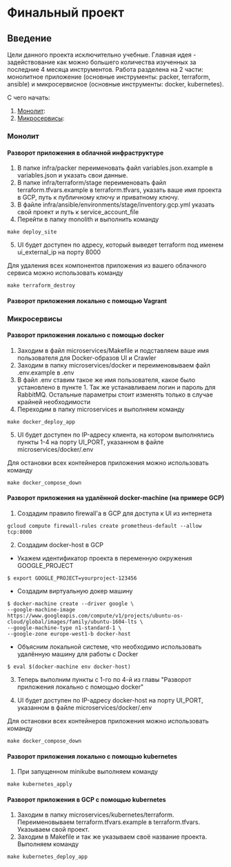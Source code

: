 # Финальный проект

## Введение

Цели данного проекта исключительно учебные. Главная идея - задействование как можно большего количества изученных за последние 4 месяца инструментов. Работа разделена на 2 части: монолитное приложение (основные инструменты: packer, terraform, ansible) и микросервисное (основные инструменты: docker, kubernetes).

С чего начать:

1. [Монолит](https://github.com/finrerty/finalproject#%D0%BC%D0%BE%D0%BD%D0%BE%D0%BB%D0%B8%D1%82):
2. [Микросервисы](https://github.com/finrerty/finalproject#%D0%BC%D0%B8%D0%BA%D1%80%D0%BE%D1%81%D0%B5%D1%80%D0%B2%D0%B8%D1%81%D1%8B):


### Монолит

#### Разворот приложения в облачной инфраструктуре
1. В папке infra/packer переименовать файл variables.json.example в variables.json и указать свои данные.
2. В папке infra/terraform/stage переименовать файл terraform.tfvars.example в terraform.tfvars, указать ваше имя проекта в GCP, путь к публичному ключу и приватному ключу.
3. В файле infra/ansible/environments/stage/inventory.gcp.yml указать свой проект и путь к service_account_file
4. Перейти в папку monolith и выполнить команду
```
make deploy_site
```
5. UI будет доступен по адресу, который выведет terraform под именем ui_external_ip на порту 8000

Для удаления всех компонентов приложения из вашего облачного сервиса можно использовать команду
```
make terraform_destroy
```

#### Разворот приложения локально с помощью Vagrant


### Микросервисы

#### Разворот приложения локально с помощью docker
1. Заходим в файл microservices/Makefile и подставляем ваше имя пользователя для Docker-образов UI и Crawler
2. Заходим в папку microservices/docker и переименовываем файл .env.example в .env
3. В файл .env ставим такое же имя пользователя, какое было установлено в пункте 1. Так же устанавливаем логин и пароль для RabbitMQ. Остальные параметры стоит изменять только в случае крайней необходимости
4. Переходим в папку microservices и выполняем команду
```
make docker_deploy_app
```
5. UI будет доступен по IP-адресу клиента, на котором выполнялись пункты 1-4 на порту UI_PORT, указанном в файле microservices/docker/.env

Для остановки всех контейнеров приложения можно использовать команду
```
make docker_compose_down
```

#### Разворот приложения на удалённой docker-machine (на примере GCP)
1. Создадим правило firewall'а в GCP для доступа к UI из интернета
```
gcloud compute firewall-rules create prometheus-default --allow tcp:8000
```
2. Создадим docker-host в GCP
- Укажем идентификатор проекта в переменную окружения GOOGLE_PROJECT
```
$ export GOOGLE_PROJECT=yourproject-123456
```
- Создадим виртуальную докер машину
```
$ docker-machine create --driver google \
--google-machine-image https://www.googleapis.com/compute/v1/projects/ubuntu-os-cloud/global/images/family/ubuntu-1604-lts \
--google-machine-type n1-standard-1 \
--google-zone europe-west1-b docker-host
```

- Объясним локальной системе, что необходимо использовать удалённую машину для работы с Docker
```
$ eval $(docker-machine env docker-host)
```

3. Теперь выполним пункты с 1-го по 4-й из главы "Разворот приложения локально с помощью docker"

4. UI будет доступен по IP-адресу docker-host на порту UI_PORT, указанном в файле microservices/docker/.env

Для остановки всех контейнеров приложения можно использовать команду
```
make docker_compose_down
```

#### Разворот приложения локально с помощью kubernetes
1. При запущенном minikube выполняем команду
```
make kubernetes_apply
```

#### Разворот приложения в GCP с помощью kubernetes
1. Заходим в папку microservices/kubernetes/terraform. Переименовываем terraform.tfvars.example в terraform.tfvars. Указываем свой проект.
2. Заходим в Makefile и так же указываем своё название проекта. Выполняем команду
```
make kubernetes_deploy_app
```

